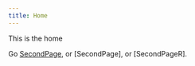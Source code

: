 ```yaml
---
title: Home
---
```


This is the home

Go [SecondPage](./SecondPage), or [SecondPage], or [SecondPageR].